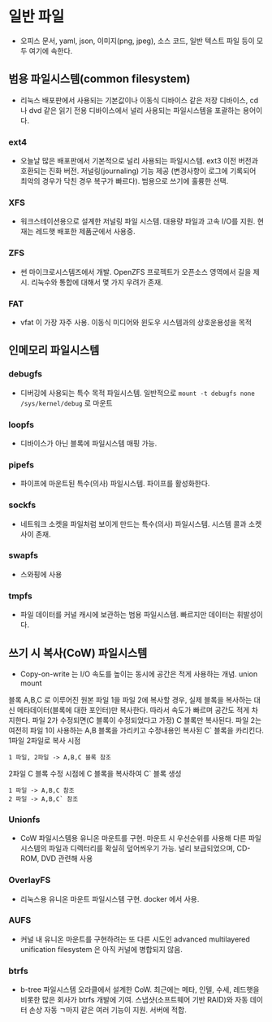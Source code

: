 # 일반 파일
- 오피스 문서, yaml, json, 이미지(png, jpeg), 소스 코드, 일반 텍스트 파일 등이 모두 여기에 속한다.

## 범용 파일시스템(common filesystem)
- 리눅스 배포판에서 사용되는 기본값이나 이동식 디바이스 같은 저장 디바이스, cd 나 dvd 같은 읽기 전용 디바이스에서 널리 사용되는 파일시스템을 포괄하는 용어이다.

### ext4
- 오늘날 많은 배포판에서 기본적으로 널리 사용되는 파일시스템. ext3 이전 버전과 호환되는 진화 버전. 저널링(journaling) 기능 제공 (변경사항이 로그에 기록되어 최악의 경우가 닥친 경우 복구가 빠르다). 범용으로 쓰기에 훌륭한 선택.
### XFS
- 워크스테이션용으로 설계한 저널링 파일 시스템. 대용량 파일과 고속 I/O를 지원. 현재는 레드햇 배포한 제품군에서 사용중.
### ZFS
- 썬 마이크로시스템즈에서 개발. OpenZFS 프로젝트가 오픈소스 영역에서 길을 제시. 리눅수와 통합에 대해서 몇 가지 우려가 존재.
### FAT
- vfat 이 가장 자주 사용. 이동식 미디어와 윈도우 시스템과의 상호운용성을 목적

## 인메모리 파일시스템
### debugfs
- 디버깅에 사용되는 특수 목적 파일시스템. 일반적으로 `mount -t debugfs none /sys/kernel/debug` 로 마운트
### loopfs
- 디바이스가 아닌 블록에 파일시스템 매핑 가능.
### pipefs
- 파이프에 마운트된 특수(의사) 파일시스템. 파이프를 활성화한다.
### sockfs
- 네트워크 소켓을 파일처럼 보이게 만드는 특수(의사) 파일시스템. 시스템 콜과 소켓 사이 존재.
### swapfs
- 스와핑에 사용
### tmpfs
- 파일 데이터를 커널 캐시에 보관하는 범용 파일시스템. 빠르지만 데이터는 휘발성이다.

## 쓰기 시 복사(CoW) 파일시스템
- Copy-on-write 는 I/O 속도를 높이는 동시에 공간은 적게 사용하는 개념. union mount

블록 A,B,C 로 이루어진 원본 파일 1을 파일 2에 복사할 경우, 실제 블록을 복사하는 대신 메타데이터(블록에 대한 포인터)만 복사한다. 따라서 속도가 빠르며 공간도 적게 차지한다.
파일 2가 수정되면(C 블록이 수정되었다고 가정) C 블록만 복사된다. 파일 2는 여전히 파일 1이 사용하는 A,B 블록을 가리키고 수정내용인 복사된 C` 블록을 카리킨다.
1파일 2파일로 복사 시점
```
1 파일, 2파일 -> A,B,C 블록 참조
```
2파일 C 블록 수정 시점에 C 블록을 복사하여 C` 블록 생성
```
1 파일 -> A,B,C 참조
2 파일 -> A,B,C` 참조
```
### Unionfs
- CoW 파일시스템용 유니온 마운트를 구현. 마운트 시 우선순위를 사용해 다른 파일시스템의 파일과 디렉터리를 확실히 덮어씌우기 가능. 널리 보급되었으며, CD-ROM, DVD 관련해 사용
### OverlayFS
- 리눅스용 유니온 마운트 파일시스템 구현. docker 에서 사용.
### AUFS
- 커널 내 유니온 마운트를 구현하려는 또 다른 시도인 advanced multilayered unification filesystem 은 아직 커널에 병합되지 않음.
### btrfs
- b-tree 파일시스템 오라클에서 설계한 CoW. 최근에는 메타, 인텔, 수세, 레드햇을 비롯한 많은 회사가 btrfs 개발에 기여. 스냅샷(소프트웨어 기반 RAID)와 자동 데이터 손상 자동 ㄱ마지 같은 여러 기능이 지원. 서버에 적합.